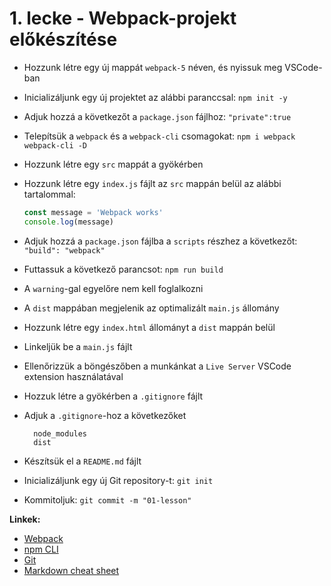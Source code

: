 # 1. lecke - Webpack-projekt előkészítése
- Hozzunk létre egy új mappát `webpack-5` néven, és nyissuk meg VSCode-ban
- Inicializáljunk egy új projektet az alábbi paranccsal: `npm init -y`
- Adjuk hozzá a következőt a `package.json` fájlhoz: `"private":true`
- Telepítsük a `webpack` és a `webpack-cli` csomagokat: `npm i webpack webpack-cli -D`
- Hozzunk létre egy `src` mappát a gyökérben
- Hozzunk létre egy `index.js` fájlt az `src` mappán belül az alábbi tartalommal:
  
  ```javascript
  const message = 'Webpack works'
  console.log(message)
  ```

- Adjuk hozzá a `package.json` fájlba a `scripts` részhez a következőt: `"build": "webpack"`
- Futtassuk a következő parancsot: `npm run build`
- A `warning`-gal egyelőre nem kell foglalkozni
- A `dist` mappában megjelenik az optimalizált `main.js` állomány
- Hozzunk létre egy `index.html` állományt a `dist` mappán belül
- Linkeljük be a `main.js` fájlt
- Ellenőrizzük a böngészőben a munkánkat a `Live Server` VSCode extension használatával
- Hozzuk létre a gyökérben a `.gitignore` fájlt
- Adjuk a `.gitignore`-hoz a következőket

  ```
    node_modules
    dist
  ```

- Készítsük el a `README.md` fájlt
- Inicializáljunk egy új Git repository-t: `git init`
- Kommitoljuk: `git commit -m "01-lesson"`

**Linkek:**   
- [Webpack](https://webpack.js.org/)
- [npm CLI](https://docs.npmjs.com/cli/v8)
- [Git](https://git-scm.com/)
- [Markdown cheat sheet](https://www.markdownguide.org/cheat-sheet/)